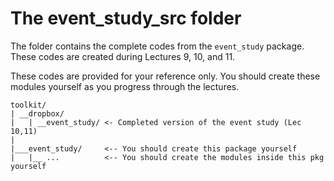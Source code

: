 # The event_study_src folder

The folder contains the complete codes from the `event_study` package. These codes are created during Lectures 9, 10, and 11.

These codes are provided for your reference only. You should create these modules yourself as you progress through the lectures.

``````
toolkit/
| __dropbox/
|   | __event_study/ <- Completed version of the event study (Lec 10,11)
|
|___event_study/     <-- You should create this package yourself
|   |__ ...          <-- You should create the modules inside this pkg yourself
``````
